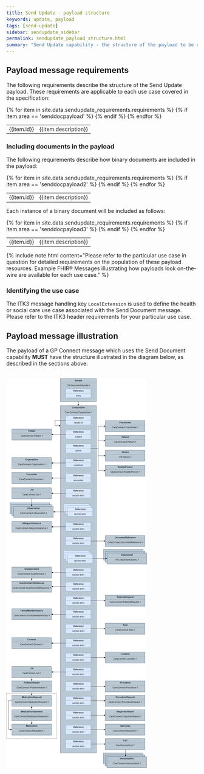 ```yaml
---
title: Send Update - payload structure
keywords: update, payload
tags: [send-update]
sidebar: sendupdate_sidebar
permalink: sendupdate_payload_structure.html
summary: "Send Update capability - the structure of the payload to be used for all use cases of the Send Update capability"
---
```


## Payload message requirements ##

The following requirements describe the structure of the Send Update payload. These requirements are applicable to each use case covered in the specification:

<table class="requirement-box">
  {% for item in site.data.sendupdate_requirements.requirements %}
  {% if item.area == 'senddocpayload' %}
  <tr>
    <td id="{{item.id}}">{{item.id}}</td>
    <td>{{item.description}}</td>
  </tr>
  {% endif %}
  {% endfor %}
</table>


### Including documents in the payload ###

The following requirements describe how binary documents are included in the payload:

<table class="requirement-box">
  {% for item in site.data.sendupdate_requirements.requirements %}
  {% if item.area == 'senddocpayload2' %}
  <tr>
    <td id="{{item.id}}">{{item.id}}</td>
    <td>{{item.description}}</td>
  </tr>
  {% endif %}
  {% endfor %}
</table>

Each instance of a binary document will be included as follows:

<table class="requirement-box">
  {% for item in site.data.sendupdate_requirements.requirements %}
  {% if item.area == 'senddocpayload3' %}
  <tr>
    <td id="{{item.id}}">{{item.id}}</td>
    <td>{{item.description}}</td>
  </tr>
  {% endif %}
  {% endfor %}
</table>


{% include note.html content="Please refer to the particular use case in question for detailed requirements on the population of these payload resources. Example FHIR&reg; Messages illustrating how payloads look on-the-wire are available for each use case." %} 


### Identifying the use case ###

The ITK3 message handling key `LocalExtension` is used to define the health or social care use case associated with the Send Document message. Please refer to the ITK3 header requirements for your particular use case.   


## Payload message illustration ##

The payload of a GP Connect message which uses the Send Document capability **MUST** have the structure illustrated in the diagram below, as described in the sections above:

<br/>
<object type="image/svg+xml" data="images/senddocument/payload.svg">
    <!-- Your fall back here -->
    <img src="images/senddocument/payload.png" usemap="#image-map"/>
	
<map name="image-map">
    <area target="_self" alt="CareConnect-Patient-1" title="CareConnect-Patient-1" href="https://fhir.hl7.org.uk/STU3/StructureDefinition/CareConnect-Patient-1" coords="230,343,11,281" shape="rect">
</map>
	
</object>
<br/>


